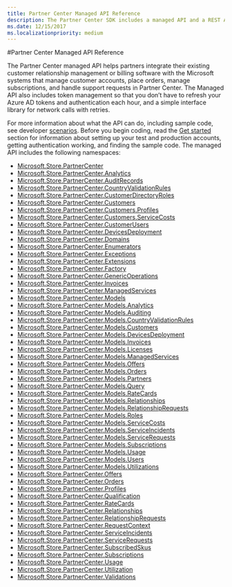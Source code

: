 ```yaml
---
title: Partner Center Managed API Reference
description: The Partner Center SDK includes a managed API and a REST API for partners to use to manage customer, subscription, and order data.
ms.date: 12/15/2017
ms.localizationpriority: medium
---
```

#Partner Center Managed API Reference

The Partner Center managed API helps partners integrate their existing customer relationship management or billing software with the Microsoft systems that manage customer accounts, place orders, manage subscriptions, and handle support requests in Partner Center. 
The Managed API also includes token management so that you don’t have to refresh your Azure AD tokens and authentication each hour, and a simple interface library for network calls with retries.

For more information about what the API can do, including sample code, see developer [scenarios](scenarios.md).
Before you begin coding, read the [Get started](get-started.md) section for information about setting up your test and production accounts, getting authentication working, and finding the sample code. 
The managed API includes the following namespaces: 

 - [Microsoft.Store.PartnerCenter](https://docs.microsoft.com/dotnet/api/Microsoft.Store.PartnerCenter)
 - [Microsoft.Store.PartnerCenter.Analytics](https://docs.microsoft.com/dotnet/api/Microsoft.Store.PartnerCenter.Analytics)
 - [Microsoft.Store.PartnerCenter.AuditRecords](https://docs.microsoft.com/dotnet/api/Microsoft.Store.PartnerCenter.AuditRecords)
 - [Microsoft.Store.PartnerCenter.CountryValidationRules](https://docs.microsoft.com/dotnet/api/Microsoft.Store.PartnerCenter.CountryValidationRules)
 - [Microsoft.Store.PartnerCenter.CustomerDirectoryRoles](https://docs.microsoft.com/dotnet/api/Microsoft.Store.PartnerCenter.CustomerDirectoryRoles)
 - [Microsoft.Store.PartnerCenter.Customers](https://docs.microsoft.com/dotnet/api/Microsoft.Store.PartnerCenter.Customers)
 - [Microsoft.Store.PartnerCenter.Customers.Profiles](https://docs.microsoft.com/dotnet/api/Microsoft.Store.PartnerCenter.Customers.Profiles)
 - [Microsoft.Store.PartnerCenter.Customers.ServiceCosts](https://docs.microsoft.com/dotnet/api/Microsoft.Store.PartnerCenter.Customers.ServiceCosts)
 - [Microsoft.Store.PartnerCenter.CustomerUsers](https://docs.microsoft.com/dotnet/api/Microsoft.Store.PartnerCenter.CustomerUsers)
 - [Microsoft.Store.PartnerCenter.DevicesDeployment](https://docs.microsoft.com/dotnet/api/Microsoft.Store.PartnerCenter.DevicesDeployment)
 - [Microsoft.Store.PartnerCenter.Domains](https://docs.microsoft.com/dotnet/api/Microsoft.Store.PartnerCenter.Domains)
 - [Microsoft.Store.PartnerCenter.Enumerators](https://docs.microsoft.com/dotnet/api/Microsoft.Store.PartnerCenter.Enumerators)
 - [Microsoft.Store.PartnerCenter.Exceptions](https://docs.microsoft.com/dotnet/api/Microsoft.Store.PartnerCenter.Exceptions)
 - [Microsoft.Store.PartnerCenter.Extensions](https://docs.microsoft.com/dotnet/api/Microsoft.Store.PartnerCenter.Extensions)
 - [Microsoft.Store.PartnerCenter.Factory](https://docs.microsoft.com/dotnet/api/Microsoft.Store.PartnerCenter.Factory)
 - [Microsoft.Store.PartnerCenter.GenericOperations](https://docs.microsoft.com/dotnet/api/Microsoft.Store.PartnerCenter.GenericOperations)
 - [Microsoft.Store.PartnerCenter.Invoices](https://docs.microsoft.com/dotnet/api/Microsoft.Store.PartnerCenter.Invoices)
 - [Microsoft.Store.PartnerCenter.ManagedServices](https://docs.microsoft.com/dotnet/api/Microsoft.Store.PartnerCenter.ManagedServices)
 - [Microsoft.Store.PartnerCenter.Models](https://docs.microsoft.com/dotnet/api/Microsoft.Store.PartnerCenter.Models)
 - [Microsoft.Store.PartnerCenter.Models.Analytics](https://docs.microsoft.com/dotnet/api/Microsoft.Store.PartnerCenter.Models.Analytics)
 - [Microsoft.Store.PartnerCenter.Models.Auditing](https://docs.microsoft.com/dotnet/api/Microsoft.Store.PartnerCenter.Models.Auditing)
 - [Microsoft.Store.PartnerCenter.Models.CountryValidationRules](https://docs.microsoft.com/dotnet/api/Microsoft.Store.PartnerCenter.Models.CountryValidationRules)
 - [Microsoft.Store.PartnerCenter.Models.Customers](https://docs.microsoft.com/dotnet/api/Microsoft.Store.PartnerCenter.Models.Customers)
 - [Microsoft.Store.PartnerCenter.Models.DevicesDeployment](https://docs.microsoft.com/dotnet/api/Microsoft.Store.PartnerCenter.Models.DevicesDeployment)
 - [Microsoft.Store.PartnerCenter.Models.Invoices](https://docs.microsoft.com/dotnet/api/Microsoft.Store.PartnerCenter.Models.Invoices)
 - [Microsoft.Store.PartnerCenter.Models.Licenses](https://docs.microsoft.com/dotnet/api/Microsoft.Store.PartnerCenter.Models.Licenses)
 - [Microsoft.Store.PartnerCenter.Models.ManagedServices](https://docs.microsoft.com/dotnet/api/Microsoft.Store.PartnerCenter.Models.ManagedServices)
 - [Microsoft.Store.PartnerCenter.Models.Offers](https://docs.microsoft.com/dotnet/api/Microsoft.Store.PartnerCenter.Models.Offers)
 - [Microsoft.Store.PartnerCenter.Models.Orders](https://docs.microsoft.com/dotnet/api/Microsoft.Store.PartnerCenter.Models.Orders)
 - [Microsoft.Store.PartnerCenter.Models.Partners](https://docs.microsoft.com/dotnet/api/Microsoft.Store.PartnerCenter.Models.Partners)
 - [Microsoft.Store.PartnerCenter.Models.Query](https://docs.microsoft.com/dotnet/api/Microsoft.Store.PartnerCenter.Models.Query)
 - [Microsoft.Store.PartnerCenter.Models.RateCards](https://docs.microsoft.com/dotnet/api/Microsoft.Store.PartnerCenter.Models.RateCards)
 - [Microsoft.Store.PartnerCenter.Models.Relationships](https://docs.microsoft.com/dotnet/api/Microsoft.Store.PartnerCenter.Models.Relationships)
 - [Microsoft.Store.PartnerCenter.Models.RelationshipRequests](https://docs.microsoft.com/dotnet/api/Microsoft.Store.PartnerCenter.Models.RelationshipRequests)
 - [Microsoft.Store.PartnerCenter.Models.Roles](https://docs.microsoft.com/dotnet/api/Microsoft.Store.PartnerCenter.Models.Roles)
 - [Microsoft.Store.PartnerCenter.Models.ServiceCosts](https://docs.microsoft.com/dotnet/api/Microsoft.Store.PartnerCenter.Models.ServiceCosts)
 - [Microsoft.Store.PartnerCenter.Models.ServiceIncidents](https://docs.microsoft.com/dotnet/api/Microsoft.Store.PartnerCenter.Models.ServiceIncidents)
 - [Microsoft.Store.PartnerCenter.Models.ServiceRequests](https://docs.microsoft.com/dotnet/api/Microsoft.Store.PartnerCenter.Models.ServiceRequests)
 - [Microsoft.Store.PartnerCenter.Models.Subscriptions](https://docs.microsoft.com/dotnet/api/Microsoft.Store.PartnerCenter.Models.Subscriptions)
 - [Microsoft.Store.PartnerCenter.Models.Usage](https://docs.microsoft.com/dotnet/api/Microsoft.Store.PartnerCenter.Models.Usage)
 - [Microsoft.Store.PartnerCenter.Models.Users](https://docs.microsoft.com/dotnet/api/Microsoft.Store.PartnerCenter.Models.Users)
 - [Microsoft.Store.PartnerCenter.Models.Utilizations](https://docs.microsoft.com/dotnet/api/Microsoft.Store.PartnerCenter.Models.Utilizations)
 - [Microsoft.Store.PartnerCenter.Offers](https://docs.microsoft.com/dotnet/api/Microsoft.Store.PartnerCenter.Offers)
 - [Microsoft.Store.PartnerCenter.Orders](https://docs.microsoft.com/dotnet/api/Microsoft.Store.PartnerCenter.Orders)
 - [Microsoft.Store.PartnerCenter.Profiles](https://docs.microsoft.com/dotnet/api/Microsoft.Store.PartnerCenter.Profiles)
 - [Microsoft.Store.PartnerCenter.Qualification](https://docs.microsoft.com/dotnet/api/Microsoft.Store.PartnerCenter.Qualification)
 - [Microsoft.Store.PartnerCenter.RateCards](https://docs.microsoft.com/dotnet/api/Microsoft.Store.PartnerCenter.RateCards)
 - [Microsoft.Store.PartnerCenter.Relationships](https://docs.microsoft.com/dotnet/api/Microsoft.Store.PartnerCenter.Relationships)
 - [Microsoft.Store.PartnerCenter.RelationshipRequests](https://docs.microsoft.com/dotnet/api/Microsoft.Store.PartnerCenter.RelationshipRequests)
 - [Microsoft.Store.PartnerCenter.RequestContext](https://docs.microsoft.com/dotnet/api/Microsoft.Store.PartnerCenter.RequestContext)
 - [Microsoft.Store.PartnerCenter.ServiceIncidents](https://docs.microsoft.com/dotnet/api/Microsoft.Store.PartnerCenter.ServiceIncidents)
 - [Microsoft.Store.PartnerCenter.ServiceRequests](https://docs.microsoft.com/dotnet/api/Microsoft.Store.PartnerCenter.ServiceRequests)
 - [Microsoft.Store.PartnerCenter.SubscribedSkus](https://docs.microsoft.com/dotnet/api/Microsoft.Store.PartnerCenter.SubscribedSkus)
 - [Microsoft.Store.PartnerCenter.Subscriptions](https://docs.microsoft.com/dotnet/api/Microsoft.Store.PartnerCenter.Subscriptions)
 - [Microsoft.Store.PartnerCenter.Usage](https://docs.microsoft.com/dotnet/api/Microsoft.Store.PartnerCenter.Usage)
 - [Microsoft.Store.PartnerCenter.Utilization](https://docs.microsoft.com/dotnet/api/Microsoft.Store.PartnerCenter.Utilization)
 - [Microsoft.Store.PartnerCenter.Validations](https://docs.microsoft.com/dotnet/api/Microsoft.Store.PartnerCenter.Validations)

